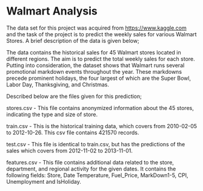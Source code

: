 # Walmart Analysis
The data set for this project was acquired from https://www.kaggle.com and the task of the
project is to predict the weekly sales for various Walmart Stores. A brief description of the data
is given below;

The data contains the historical sales for 45 Walmart stores located in different regions. The
aim is to predict the total weekly sales for each store.
Putting into consideration, the dataset shows that Walmart runs several promotional
markdown events throughout the year. These markdowns precede prominent holidays, the four
largest of which are the Super Bowl, Labor Day, Thanksgiving, and Christmas.

Described below are the files given for this prediction;

stores.csv - This file contains anonymized information about the 45 stores, indicating the type
and size of store.

train.csv - This is the historical training data, which covers from 2010-02-05 to 2012-10-26.
This csv file contains 421570 records.

test.csv - This file is identical to train.csv, but has the predictions of the sales which covers from
2012-11-02 to 2013-11-01.

features.csv - This file contains additional data related to the store, department, and regional
activity for the given dates. It contains the following fields: Store, Date Temperature,
Fuel_Price, MarkDown1-5, CPI, Unemployment and IsHoliday.
